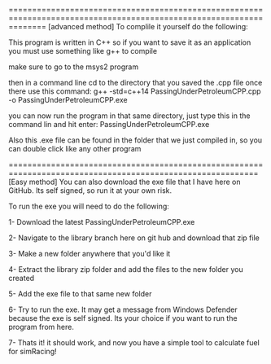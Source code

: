 ====================================================================================================================
[advanced method]
To complile it yourself do the following:

This program is written in C++ so if you want to save it as an application you must use something like g++ to compile

make sure to go to the msys2 program

then in a command line cd to the directory that you saved the .cpp file
once there use this command:
g++ -std=c++14 PassingUnderPetroleumCPP.cpp -o PassingUnderPetroleumCPP.exe

you can now run the program in that same directory, just type this in the command lin and hit enter:
PassingUnderPetroleumCPP.exe

Also this .exe file can be found in the folder that we just compiled in, so you can double click like any other program

===========================================================================================================
[Easy method]
You can also download the exe file that I have here on GitHub. Its self signed, so run it at your own risk.

To run the exe you will need to do the following:

1- Download the latest PassingUnderPetroleumCPP.exe

2- Navigate to the library branch here on git hub and download that zip file

3- Make a new folder anywhere that you'd like it

4- Extract the library zip folder and add the files to the new folder you created

5- Add the exe file to that same new folder

6- Try to run the exe. It may get a message from Windows Defender because the exe is self signed. Its your choice if you want to run the program from here.

7- Thats it! it should work, and now you have a simple tool to calculate fuel for simRacing!
